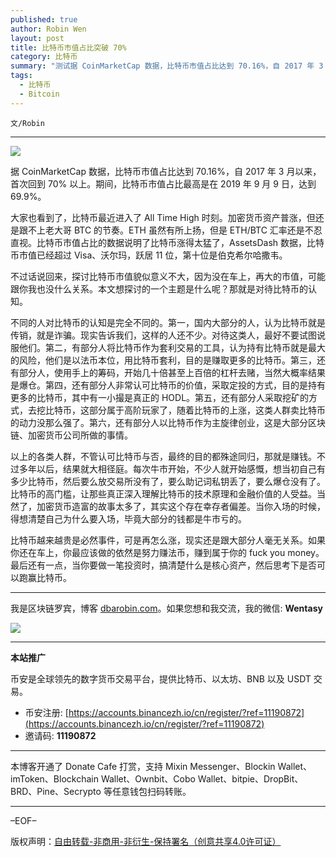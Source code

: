 ```yaml
---
published: true
author: Robin Wen
layout: post
title: 比特币市值占比突破 70%
category: 比特币
summary: "测试据 CoinMarketCap 数据，比特币市值占比达到 70.16%，自 2017 年 3 月以来，首次回到 70% 以上。期间，比特币市值占比最高是在 2019 年 9 月 9 日，达到 69.9%。比特币越来越贵是必然事件，可是再怎么涨，现实还是跟大部分人毫无关系。如果你还在车上，你最应该做的依然是努力赚法币，赚到属于你的 fuck you money。最后还有一点，当你要做一笔投资时，搞清楚什么是核心资产，然后思考下是否可以跑赢比特币。"
tags:
  - 比特币
  - Bitcoin
---
```


`文/Robin`

***

![](https://cdn.dbarobin.com/s1jua8w.png)

据 CoinMarketCap 数据，比特币市值占比达到 70.16%，自 2017 年 3 月以来，首次回到 70% 以上。期间，比特币市值占比最高是在 2019 年 9 月 9 日，达到 69.9%。

大家也看到了，比特币最近进入了 All Time High 时刻。加密货币资产普涨，但还是跟不上老大哥 BTC 的节奏。ETH 虽然有所上扬，但是 ETH/BTC 汇率还是不忍直视。比特币市值占比的数据说明了比特币涨得太猛了，AssetsDash 数据，比特币市值已经超过 Visa、沃尔玛，跃居 11 位，第十位是伯克希尔哈撒韦。

不过话说回来，探讨比特币市值貌似意义不大，因为没在车上，再大的市值，可能跟你我也没什么关系。本文想探讨的一个主题是什么呢？那就是对待比特币的认知。

不同的人对比特币的认知是完全不同的。第一，国内大部分的人，认为比特币就是传销，就是诈骗。现实告诉我们，这样的人还不少。对待这类人，最好不要试图说服他们。第二，有部分人将比特币作为套利交易的工具，认为持有比特币就是最大的风险，他们是以法币本位，用比特币套利，目的是赚取更多的比特币。第三，还有部分人，使用手上的筹码，开始几十倍甚至上百倍的杠杆去赌，当然大概率结果是爆仓。第四，还有部分人非常认可比特币的价值，采取定投的方式，目的是持有更多的比特币，其中有一小撮是真正的 HODL。第五，还有部分人采取挖矿的方式，去挖比特币，这部分属于高阶玩家了，随着比特币的上涨，这类人群卖比特币的动力没那么强了。第六，还有部分人以比特币作为主旋律创业，这是大部分区块链、加密货币公司所做的事情。

以上的各类人群，不管认可比特币与否，最终的目的都殊途同归，那就是赚钱。不过多年以后，结果就大相径庭。每次牛市开始，不少人就开始感慨，想当初自己有多少比特币，然后要么放交易所没有了，要么助记词私钥丢了，要么爆仓没有了。比特币的高门槛，让那些真正深入理解比特币的技术原理和金融价值的人受益。当然了，加密货币造富的故事太多了，其实这个存在幸存者偏差。当你入场的时候，得想清楚自己为什么要入场，毕竟大部分的钱都是牛市亏的。

比特币越来越贵是必然事件，可是再怎么涨，现实还是跟大部分人毫无关系。如果你还在车上，你最应该做的依然是努力赚法币，赚到属于你的 fuck you money。最后还有一点，当你要做一笔投资时，搞清楚什么是核心资产，然后思考下是否可以跑赢比特币。

***

我是区块链罗宾，博客 [dbarobin.com](https://dbarobin.com/)。如果您想和我交流，我的微信: **Wentasy**

![](https://cdn.dbarobin.com/v4yywe2.png)

***

**本站推广**

币安是全球领先的数字货币交易平台，提供比特币、以太坊、BNB 以及 USDT 交易。

* 币安注册: [https://accounts.binancezh.io/cn/register/?ref=11190872](https://accounts.binancezh.io/cn/register/?ref=11190872)
* 邀请码: **11190872**

***

本博客开通了 Donate Cafe 打赏，支持 Mixin Messenger、Blockin Wallet、imToken、Blockchain Wallet、Ownbit、Cobo Wallet、bitpie、DropBit、BRD、Pine、Secrypto 等任意钱包扫码转账。

<center>
    <div class="--donate-button"
         data-button-id="f8b9df0d-af9a-460d-8258-d3f435445075"
    ></div>
</center>

***

–EOF–

版权声明：[自由转载-非商用-非衍生-保持署名（创意共享4.0许可证）](http://creativecommons.org/licenses/by-nc-nd/4.0/deed.zh)
